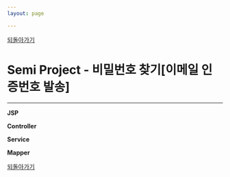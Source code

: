 ```yaml
---
layout: page

---
```


[되돌아가기](https://leesohyeon96.github.io/semiprojectcode/#first)

# Semi Project - 비밀번호 찾기[이메일 인증번호 발송]  
***

**JSP**
<script src="https://gist.github.com/leesohyeon96/e146794f17d53f544a2738c1259824de.js"></script>  
    
**Controller**
<script src="https://gist.github.com/leesohyeon96/fbbd8defccd8ff27710502454972ea74.js"></script>  

**Service**
<script src="https://gist.github.com/leesohyeon96/d2043d067fd4e16eb4960edcc86cb3f3.js"></script>  

**Mapper**
<script src="https://gist.github.com/leesohyeon96/7856326263d5235e19a57f5c3b17a26c.js"></script>


[되돌아가기](https://leesohyeon96.github.io/semiprojectcode/#first)


